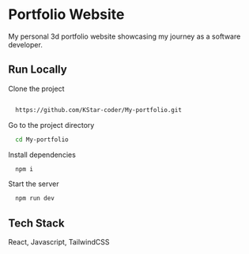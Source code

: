 # Portfolio Website

My personal 3d portfolio website showcasing my journey as a software developer.

## Run Locally
Clone the project

```bash

  https://github.com/KStar-coder/My-portfolio.git
```

Go to the project directory

```bash
  cd My-portfolio
```

Install dependencies

```bash
  npm i
```

Start the server

```bash
  npm run dev
```

## Tech Stack

React, Javascript, TailwindCSS







